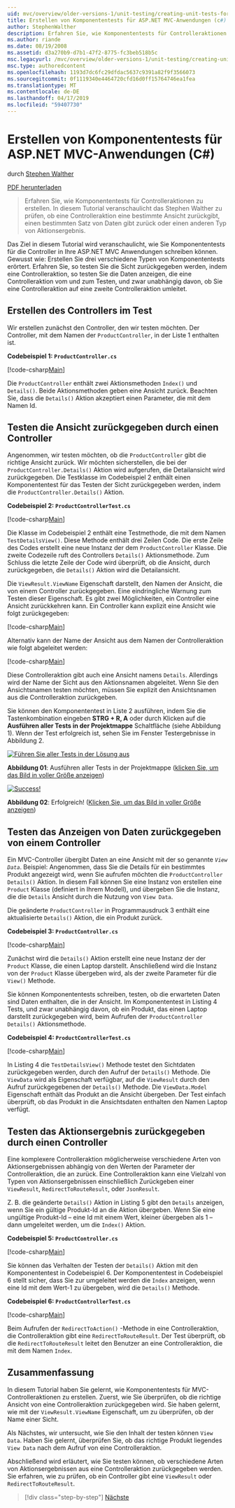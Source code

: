 ```yaml
---
uid: mvc/overview/older-versions-1/unit-testing/creating-unit-tests-for-asp-net-mvc-applications-cs
title: Erstellen von Komponententests für ASP.NET MVC-Anwendungen (c#) | Microsoft-Dokumentation
author: StephenWalther
description: Erfahren Sie, wie Komponententests für Controlleraktionen zu erstellen. In diesem Tutorial veranschaulicht das Stephen Walther zu prüfen, ob eine Controlleraktion eine geben zurückgegeben...
ms.author: riande
ms.date: 08/19/2008
ms.assetid: d3a270b9-d7b1-47f2-8775-fc3beb518b5c
msc.legacyurl: /mvc/overview/older-versions-1/unit-testing/creating-unit-tests-for-asp-net-mvc-applications-cs
msc.type: authoredcontent
ms.openlocfilehash: 1193d7dc6fc29dfdac5637c9391a82f9f3566073
ms.sourcegitcommit: 0f1119340e4464720cfd16d0ff15764746ea1fea
ms.translationtype: MT
ms.contentlocale: de-DE
ms.lasthandoff: 04/17/2019
ms.locfileid: "59407730"
---
```

# <a name="creating-unit-tests-for-aspnet-mvc-applications-c"></a>Erstellen von Komponententests für ASP.NET MVC-Anwendungen (C#)

durch [Stephen Walther](https://github.com/StephenWalther)

[PDF herunterladen](http://download.microsoft.com/download/8/4/8/84843d8d-1575-426c-bcb5-9d0c42e51416/ASPNET_MVC_Tutorial_07_CS.pdf)

> Erfahren Sie, wie Komponententests für Controlleraktionen zu erstellen. In diesem Tutorial veranschaulicht das Stephen Walther zu prüfen, ob eine Controlleraktion eine bestimmte Ansicht zurückgibt, einen bestimmten Satz von Daten gibt zurück oder einen anderen Typ von Aktionsergebnis.


Das Ziel in diesem Tutorial wird veranschaulicht, wie Sie Komponententests für die Controller in Ihre ASP.NET MVC Anwendungen schreiben können. Gewusst wie: Erstellen Sie drei verschiedene Typen von Komponententests erörtert. Erfahren Sie, so testen Sie die Sicht zurückgegeben werden, indem eine Controlleraktion, so testen Sie die Daten anzeigen, die eine Controlleraktion vom und zum Testen, und zwar unabhängig davon, ob Sie eine Controlleraktion auf eine zweite Controlleraktion umleitet.

## <a name="creating-the-controller-under-test"></a>Erstellen des Controllers im Test

Wir erstellen zunächst den Controller, den wir testen möchten. Der Controller, mit dem Namen der `ProductController`, in der Liste 1 enthalten ist.

**Codebeispiel 1: `ProductController.cs`**

[!code-csharp[Main](creating-unit-tests-for-asp-net-mvc-applications-cs/samples/sample1.cs)]

Die `ProductController` enthält zwei Aktionsmethoden `Index()` und `Details()`. Beide Aktionsmethoden geben eine Ansicht zurück. Beachten Sie, dass die `Details()` Aktion akzeptiert einen Parameter, die mit dem Namen Id.

## <a name="testing-the-view-returned-by-a-controller"></a>Testen die Ansicht zurückgegeben durch einen Controller

Angenommen, wir testen möchten, ob die `ProductController` gibt die richtige Ansicht zurück. Wir möchten sicherstellen, die bei der `ProductController.Details()` Aktion wird aufgerufen, die Detailansicht wird zurückgegeben. Die Testklasse im Codebeispiel 2 enthält einen Komponententest für das Testen der Sicht zurückgegeben werden, indem die `ProductController.Details()` Aktion.

**Codebeispiel 2: `ProductControllerTest.cs`**

[!code-csharp[Main](creating-unit-tests-for-asp-net-mvc-applications-cs/samples/sample2.cs)]

Die Klasse im Codebeispiel 2 enthält eine Testmethode, die mit dem Namen `TestDetailsView()`. Diese Methode enthält drei Zeilen Code. Die erste Zeile des Codes erstellt eine neue Instanz der dem `ProductController` Klasse. Die zweite Codezeile ruft des Controllers `Details()` Aktionsmethode. Zum Schluss die letzte Zeile der Code wird überprüft, ob die Ansicht, durch zurückgegeben, die `Details()` Aktion wird die Detailansicht.

Die `ViewResult.ViewName` Eigenschaft darstellt, den Namen der Ansicht, die von einem Controller zurückgegeben. Eine eindringliche Warnung zum Testen dieser Eigenschaft. Es gibt zwei Möglichkeiten, ein Controller eine Ansicht zurückkehren kann. Ein Controller kann explizit eine Ansicht wie folgt zurückgegeben:

[!code-csharp[Main](creating-unit-tests-for-asp-net-mvc-applications-cs/samples/sample3.cs)]

Alternativ kann der Name der Ansicht aus dem Namen der Controlleraktion wie folgt abgeleitet werden:

[!code-csharp[Main](creating-unit-tests-for-asp-net-mvc-applications-cs/samples/sample4.cs)]

Diese Controlleraktion gibt auch eine Ansicht namens `Details`. Allerdings wird der Name der Sicht aus den Aktionsnamen abgeleitet. Wenn Sie den Ansichtsnamen testen möchten, müssen Sie explizit den Ansichtsnamen aus die Controlleraktion zurückgeben.

Sie können den Komponententest in Liste 2 ausführen, indem Sie die Tastenkombination eingeben **STRG + R, A** oder durch Klicken auf die **Ausführen aller Tests in der Projektmappe** Schaltfläche (siehe Abbildung 1). Wenn der Test erfolgreich ist, sehen Sie im Fenster Testergebnisse in Abbildung 2.


[![Führen Sie aller Tests in der Lösung aus](creating-unit-tests-for-asp-net-mvc-applications-cs/_static/image2.png)](creating-unit-tests-for-asp-net-mvc-applications-cs/_static/image1.png)

**Abbildung 01**: Ausführen aller Tests in der Projektmappe ([klicken Sie, um das Bild in voller Größe anzeigen](creating-unit-tests-for-asp-net-mvc-applications-cs/_static/image3.png))


[![Success!](creating-unit-tests-for-asp-net-mvc-applications-cs/_static/image5.png)](creating-unit-tests-for-asp-net-mvc-applications-cs/_static/image4.png)

**Abbildung 02**: Erfolgreich! ([Klicken Sie, um das Bild in voller Größe anzeigen](creating-unit-tests-for-asp-net-mvc-applications-cs/_static/image6.png))


## <a name="testing-the-view-data-returned-by-a-controller"></a>Testen das Anzeigen von Daten zurückgegeben von einem Controller

Ein MVC-Controller übergibt Daten an eine Ansicht mit der so genannte *`View Data`*. Beispiel: Angenommen, dass Sie die Details für ein bestimmtes Produkt angezeigt wird, wenn Sie aufrufen möchten die `ProductController Details()` Aktion. In diesem Fall können Sie eine Instanz von erstellen eine `Product` Klasse (definiert in Ihrem Modell), und übergeben Sie die Instanz, die die `Details` Ansicht durch die Nutzung von `View Data`.

Die geänderte `ProductController` in Programmausdruck 3 enthält eine aktualisierte `Details()` Aktion, die ein Produkt zurück.

**Codebeispiel 3: `ProductController.cs`**

[!code-csharp[Main](creating-unit-tests-for-asp-net-mvc-applications-cs/samples/sample5.cs)]

Zunächst wird die `Details()` Aktion erstellt eine neue Instanz der der `Product` Klasse, die einen Laptop darstellt. Anschließend wird die Instanz von der `Product` Klasse übergeben wird, als der zweite Parameter für die `View()` Methode.

Sie können Komponententests schreiben, testen, ob die erwarteten Daten sind Daten enthalten, die in der Ansicht. Im Komponententest in Listing 4 Tests, und zwar unabhängig davon, ob ein Produkt, das einen Laptop darstellt zurückgegeben wird, beim Aufrufen der `ProductController Details()` Aktionsmethode.

**Codebeispiel 4: `ProductControllerTest.cs`**

[!code-csharp[Main](creating-unit-tests-for-asp-net-mvc-applications-cs/samples/sample6.cs)]

In Listing 4 die `TestDetailsView()` Methode testet den Sichtdaten zurückgegeben werden, durch den Aufruf der `Details()` Methode. Die `ViewData` wird als Eigenschaft verfügbar, auf die `ViewResult` durch den Aufruf zurückgegebenen der `Details()` Methode. Die `ViewData.Model` Eigenschaft enthält das Produkt an die Ansicht übergeben. Der Test einfach überprüft, ob das Produkt in die Ansichtsdaten enthalten den Namen Laptop verfügt.

## <a name="testing-the-action-result-returned-by-a-controller"></a>Testen das Aktionsergebnis zurückgegeben durch einen Controller

Eine komplexere Controlleraktion möglicherweise verschiedene Arten von Aktionsergebnissen abhängig von den Werten der Parameter der Controlleraktion, die an zurück. Eine Controlleraktion kann eine Vielzahl von Typen von Aktionsergebnissen einschließlich Zurückgeben einer `ViewResult`, `RedirectToRouteResult`, oder `JsonResult`.

Z. B. die geänderte `Details()` Aktion in Listing 5 gibt den `Details` anzeigen, wenn Sie ein gültige Produkt-Id an die Aktion übergeben. Wenn Sie eine ungültige Produkt-Id – eine Id mit einem Wert, kleiner übergeben als 1 – dann umgeleitet werden, um die `Index()` Aktion.

**Codebeispiel 5: `ProductController.cs`**

[!code-csharp[Main](creating-unit-tests-for-asp-net-mvc-applications-cs/samples/sample7.cs)]

Sie können das Verhalten der Testen der `Details()` Aktion mit den Komponententest in Codebeispiel 6. Der Komponententest in Codebeispiel 6 stellt sicher, dass Sie zur umgeleitet werden die `Index` anzeigen, wenn eine Id mit dem Wert-1 zu übergeben, wird die `Details()` Methode.

**Codebeispiel 6: `ProductControllerTest.cs`**

[!code-csharp[Main](creating-unit-tests-for-asp-net-mvc-applications-cs/samples/sample8.cs)]

Beim Aufrufen der `RedirectToAction()` -Methode in eine Controlleraktion, die Controlleraktion gibt eine `RedirectToRouteResult`. Der Test überprüft, ob die `RedirectToRouteResult` leitet den Benutzer an eine Controlleraktion, die mit dem Namen `Index`.

## <a name="summary"></a>Zusammenfassung

In diesem Tutorial haben Sie gelernt, wie Komponententests für MVC-Controlleraktionen zu erstellen. Zuerst, wie Sie überprüfen, ob die richtige Ansicht von eine Controlleraktion zurückgegeben wird. Sie haben gelernt, wie mit der `ViewResult.ViewName` Eigenschaft, um zu überprüfen, ob der Name einer Sicht.

Als Nächstes, wir untersucht, wie Sie den Inhalt der testen können `View Data`. Haben Sie gelernt, überprüfen Sie, ob das richtige Produkt liegendes `View Data` nach dem Aufruf von eine Controlleraktion.

Abschließend wird erläutert, wie Sie testen können, ob verschiedene Arten von Aktionsergebnissen aus eine Controlleraktion zurückgegeben werden. Sie erfahren, wie zu prüfen, ob ein Controller gibt eine `ViewResult` oder `RedirectToRouteResult`.

> [!div class="step-by-step"]
> [Nächste](creating-unit-tests-for-asp-net-mvc-applications-vb.md)
